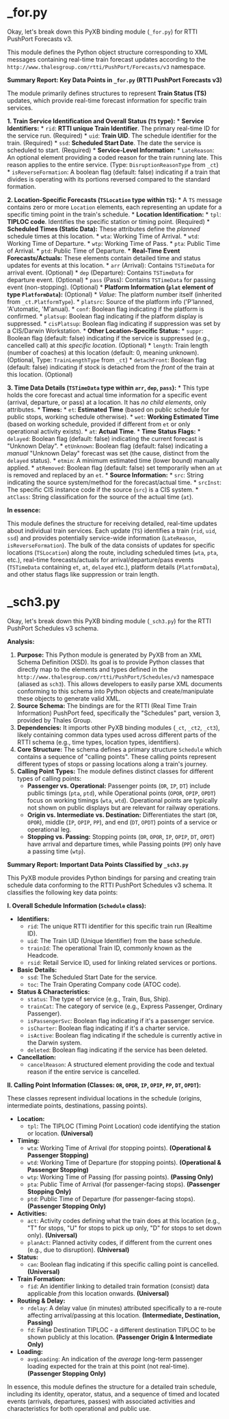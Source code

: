 # _for.py

Okay, let's break down this PyXB binding module (`_for.py`) for RTTI PushPort Forecasts v3.

This module defines the Python object structure corresponding to XML messages containing real-time train forecast updates according to the `http://www.thalesgroup.com/rtti/PushPort/Forecasts/v3` namespace.

**Summary Report: Key Data Points in `_for.py` (RTTI PushPort Forecasts v3)**

The module primarily defines structures to represent **Train Status (TS)** updates, which provide real-time forecast information for specific train services.

**1. Train Service Identification and Overall Status (`TS` type):**
    *   **Service Identifiers:**
        *   `rid`: **RTTI unique Train Identifier**. The primary real-time ID for the service run. (Required)
        *   `uid`: **Train UID**. The schedule identifier for the train. (Required)
        *   `ssd`: **Scheduled Start Date**. The date the service is scheduled to start. (Required)
    *   **Service-Level Information:**
        *   `LateReason`: An optional element providing a coded reason for the train running late. This reason applies to the entire service. (Type: `DisruptionReasonType` from `_ct`)
        *   `isReverseFormation`: A boolean flag (default: false) indicating if a train that divides is operating with its portions reversed compared to the standard formation.

**2. Location-Specific Forecasts (`TSLocation` type within `TS`):**
    *   A `TS` message contains zero or more `Location` elements, each representing an update for a specific timing point in the train's schedule.
    *   **Location Identification:**
        *   `tpl`: **TIPLOC code**. Identifies the specific station or timing point. (Required)
    *   **Scheduled Times (Static Data):** These attributes define the *planned* schedule times at this location.
        *   `wta`: Working Time of Arrival.
        *   `wtd`: Working Time of Departure.
        *   `wtp`: Working Time of Pass.
        *   `pta`: Public Time of Arrival.
        *   `ptd`: Public Time of Departure.
    *   **Real-Time Event Forecasts/Actuals:** These elements contain detailed time and status updates for events at this location.
        *   `arr` (Arrival): Contains `TSTimeData` for arrival event. (Optional)
        *   `dep` (Departure): Contains `TSTimeData` for departure event. (Optional)
        *   `pass` (Pass): Contains `TSTimeData` for passing event (non-stopping). (Optional)
    *   **Platform Information (`plat` element of type `PlatformData`):** (Optional)
        *   *Value*: The platform number itself (inherited from `_ct.PlatformType`).
        *   `platsrc`: Source of the platform info ('P'lanned, 'A'utomatic, 'M'anual).
        *   `conf`: Boolean flag indicating if the platform is confirmed.
        *   `platsup`: Boolean flag indicating if the platform display is suppressed.
        *   `cisPlatsup`: Boolean flag indicating if suppression was set by a CIS/Darwin Workstation.
    *   **Other Location-Specific Status:**
        *   `suppr`: Boolean flag (default: false) indicating if the service is suppressed (e.g., cancelled call) at *this specific location*. (Optional)
        *   `length`: Train length (number of coaches) at this location (default: 0, meaning unknown). (Optional, Type: `TrainLengthType` from `_ct`)
        *   `detachFront`: Boolean flag (default: false) indicating if stock is detached from the *front* of the train at this location. (Optional)

**3. Time Data Details (`TSTimeData` type within `arr`, `dep`, `pass`):**
    *   This type holds the core forecast and actual time information for a specific event (arrival, departure, or pass) at a location. It has *no child elements*, only attributes.
    *   **Times:**
        *   `et`: **Estimated Time** (based on public schedule for public stops, working schedule otherwise).
        *   `wet`: **Working Estimated Time** (based on working schedule, provided if different from `et` or only operational activity exists).
        *   `at`: **Actual Time**.
    *   **Time Status Flags:**
        *   `delayed`: Boolean flag (default: false) indicating the current forecast is "Unknown Delay".
        *   `etUnknown`: Boolean flag (default: false) indicating a *manual* "Unknown Delay" forecast was set (the cause, distinct from the `delayed` status).
        *   `etmin`: A minimum estimated time (lower bound) manually applied.
        *   `atRemoved`: Boolean flag (default: false) set temporarily when an `at` is removed and replaced by an `et`.
    *   **Source Information:**
        *   `src`: String indicating the source system/method for the forecast/actual time.
        *   `srcInst`: The specific CIS instance code if the source (`src`) is a CIS system.
        *   `atClass`: String classification for the source of the actual time (`at`).

**In essence:**

This module defines the structure for receiving detailed, real-time updates about individual train services. Each update (`TS`) identifies a train (`rid`, `uid`, `ssd`) and provides potentially service-wide information (`LateReason`, `isReverseFormation`). The bulk of the data consists of updates for specific locations (`TSLocation`) along the route, including scheduled times (`wta`, `pta`, etc.), real-time forecasts/actuals for arrival/departure/pass events (`TSTimeData` containing `et`, `at`, `delayed` etc.), platform details (`PlatformData`), and other status flags like suppression or train length.


# _sch3.py

Okay, let's break down this PyXB binding module (`_sch3.py`) for the RTTI PushPort Schedules v3 schema.

**Analysis:**

1.  **Purpose:** This Python module is generated by PyXB from an XML Schema Definition (XSD). Its goal is to provide Python classes that directly map to the elements and types defined in the `http://www.thalesgroup.com/rtti/PushPort/Schedules/v3` namespace (aliased as `sch3`). This allows developers to easily parse XML documents conforming to this schema into Python objects and create/manipulate these objects to generate valid XML.
2.  **Source Schema:** The bindings are for the RTTI (Real Time Train Information) PushPort feed, specifically the "Schedules" part, version 3, provided by Thales Group.
3.  **Dependencies:** It imports other PyXB binding modules (`_ct`, `_ct2`, `_ct3`), likely containing common data types used across different parts of the RTTI schema (e.g., time types, location types, identifiers).
4.  **Core Structure:** The schema defines a primary structure `Schedule` which contains a sequence of "calling points". These calling points represent different types of stops or passing locations along a train's journey.
5.  **Calling Point Types:** The module defines distinct classes for different types of calling points:
    *   **Passenger vs. Operational:** Passenger points (`OR`, `IP`, `DT`) include public timings (`pta`, `ptd`), while Operational points (`OPOR`, `OPIP`, `OPDT`) focus on working timings (`wta`, `wtd`). Operational points are typically not shown on public displays but are relevant for railway operations.
    *   **Origin vs. Intermediate vs. Destination:** Differentiates the start (`OR`, `OPOR`), middle (`IP`, `OPIP`, `PP`), and end (`DT`, `OPDT`) points of a service or operational leg.
    *   **Stopping vs. Passing:** Stopping points (`OR`, `OPOR`, `IP`, `OPIP`, `DT`, `OPDT`) have arrival and departure times, while Passing points (`PP`) only have a passing time (`wtp`).

**Summary Report: Important Data Points Classified by `_sch3.py`**

This PyXB module provides Python bindings for parsing and creating train schedule data conforming to the RTTI PushPort Schedules v3 schema. It classifies the following key data points:

**I. Overall Schedule Information (`Schedule` class):**

*   **Identifiers:**
    *   `rid`: The unique RTTI identifier for this specific train run (Realtime ID).
    *   `uid`: The Train UID (Unique Identifier) from the base schedule.
    *   `trainId`: The operational Train ID, commonly known as the Headcode.
    *   `rsid`: Retail Service ID, used for linking related services or portions.
*   **Basic Details:**
    *   `ssd`: The Scheduled Start Date for the service.
    *   `toc`: The Train Operating Company code (ATOC code).
*   **Status & Characteristics:**
    *   `status`: The type of service (e.g., Train, Bus, Ship).
    *   `trainCat`: The category of service (e.g., Express Passenger, Ordinary Passenger).
    *   `isPassengerSvc`: Boolean flag indicating if it's a passenger service.
    *   `isCharter`: Boolean flag indicating if it's a charter service.
    *   `isActive`: Boolean flag indicating if the schedule is currently active in the Darwin system.
    *   `deleted`: Boolean flag indicating if the service has been deleted.
*   **Cancellation:**
    *   `cancelReason`: A structured element providing the code and textual reason if the entire service is cancelled.

**II. Calling Point Information (Classes: `OR`, `OPOR`, `IP`, `OPIP`, `PP`, `DT`, `OPDT`):**

These classes represent individual locations in the schedule (origins, intermediate points, destinations, passing points).

*   **Location:**
    *   `tpl`: The TIPLOC (Timing Point Location) code identifying the station or location. **(Universal)**
*   **Timing:**
    *   `wta`: Working Time of Arrival (for stopping points). **(Operational & Passenger Stopping)**
    *   `wtd`: Working Time of Departure (for stopping points). **(Operational & Passenger Stopping)**
    *   `wtp`: Working Time of Passing (for passing points). **(Passing Only)**
    *   `pta`: Public Time of Arrival (for passenger-facing stops). **(Passenger Stopping Only)**
    *   `ptd`: Public Time of Departure (for passenger-facing stops). **(Passenger Stopping Only)**
*   **Activities:**
    *   `act`: Activity codes defining what the train does at this location (e.g., "T" for stops, "U" for stops to pick up only, "D" for stops to set down only). **(Universal)**
    *   `planAct`: Planned activity codes, if different from the current ones (e.g., due to disruption). **(Universal)**
*   **Status:**
    *   `can`: Boolean flag indicating if this specific calling point is cancelled. **(Universal)**
*   **Train Formation:**
    *   `fid`: An identifier linking to detailed train formation (consist) data applicable *from* this location onwards. **(Universal)**
*   **Routing & Delay:**
    *   `rdelay`: A delay value (in minutes) attributed specifically to a re-route affecting arrival/passing at this location. **(Intermediate, Destination, Passing)**
    *   `fd`: False Destination TIPLOC - a different destination TIPLOC to be shown publicly at this location. **(Passenger Origin & Intermediate Only)**
*   **Loading:**
    *   `avgLoading`: An indication of the *average* long-term passenger loading expected for the train at this point (not real-time). **(Passenger Stopping Only)**

In essence, this module defines the structure for a detailed train schedule, including its identity, operator, status, and a sequence of timed and located events (arrivals, departures, passes) with associated activities and characteristics for both operational and public use.